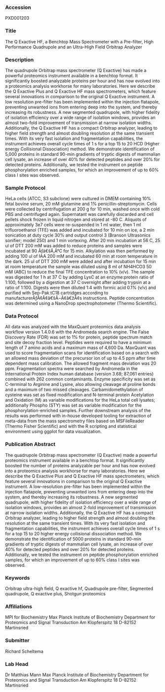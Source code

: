 ### Accession
PXD001203

### Title
The Q Exactive HF, a Benchtop Mass Spectrometer with a Pre-filter, High Performance Quadrupole and an Ultra-High Field Orbitrap Analyzer

### Description
The quadrupole Orbitrap mass spectrometer (Q Exactive) has made a powerful proteomics instrument available in a benchtop format. It significantly boosted analyzable proteins per hour and has now evolved into a proteomics analysis workhorse for many laboratories. Here we describe the Q Exactive Plus and Q Exactive HF mass spectrometers, which feature several innovations in comparison to the original Q Exactive instrument. A low resolution pre-filter has been implemented within the injection flatapole, preventing unwanted ions from entering deep into the system, and thereby increasing its robustness. A new segmented quadrupole, with higher fidelity of isolation efficiency over a wide range of isolation windows, provides an almost two-fold improvement of transmission at narrow isolation widths. Additionally, the Q Exactive HF has a compact Orbitrap analyzer, leading to higher field strength and almost doubling resolution at the same transient times. With its very fast isolation and fragmentation capabilities, the instrument achieves overall cycle times of 1 s for a top 15 to 20 HCD (Higher energy Collisional Dissociation) method. We demonstrate identification of 5,000 proteins in standard 90-min gradients of tryptic digests of mammalian cell lysate, an increase of over 40% for detected peptides and over 20% for detected proteins. Additionally, we tested the instrument on peptide phosphorylation enriched samples, for which an improvement of up to 60% class I sites was observed.

### Sample Protocol
HeLa cells (ATCC, S3 subclone) were cultured in DMEM containing 10% fetal bovine serum, 20 mM glutamine and 1% penicillin-streptomycin. Cells were collected by centrifugation at 200 g for 10 min, washed once with cold PBS and centrifuged again. Supernatant was carefully discarded and cell pellets shock frozen in liquid nitrogen and stored at -80 C. Aliquots of approximately 3e7 cells were re-suspended in 1 ml water, then 1 ml trifluoroethanol (TFE) was added and incubated for 10 min on ice, a 2 min sonication at duty cycle 30% and output control 3 (Branson Ultrasonics sonifier; model 250) and 1 min vortexing. After 20 min incubation at 56 C, 25 ul of DTT 200 mM was added to reduce proteins and samples were incubated at 90 Ãƒâ€šÃ‚Â°C for 15 min. Alkylation was then performed by adding 100 ul of IAA 200 mM and incubated 60 min at room temperature in the dark. 25 ul of DTT 200 mM were added and after incubation for 15 min at room temperature the sample was diluted using 8 ml of NH4HCO3 50 mM (ABC) to reduce the final TFE concentration to 10% (v/v). The sample was digested for 1 h at 37 C by adding LysC at an enzyme:protein ratio of 1:100, followed by a digestion at 37 C overnight after adding trypsin at a ratio of 1:100. Digests were then diluted 1:4 with formic acid 0.1% (v/v) and purified with Sep-Pak tC18 cartridges according to manufacturerÃƒÂ¢Ã¢â€šÂ¬Ã¢â€žÂ¢s instructions. Peptide concentration was determined using a NanoDrop spectrophotometer (Thermo Scientific).

### Data Protocol
All data was analyzed with the MaxQuant proteomics data analysis workflow version 1.4.0.6 with the Andromeda search engine. The False Discovery Rate (FDR) was set to 1% for protein, peptide spectrum match and site decoy fraction level. Peptides were required to have a minimum length of 7 amino acids and a maximum mass of 4,600 Da. MaxQuant was used to score fragmentation scans for identification based on a search with an allowed mass deviation of the precursor ion of up to 4.5 ppm after time dependent mass calibration. The allowed fragment mass deviation was 20 ppm. Fragmentation spectra were searched by Andromeda in the International Protein Index human database (version 3.68; 87,061 entries) combined with 262 common contaminants. Enzyme specificity was set as C-terminal to Arginine and Lysine, also allowing cleavage at proline bonds and a maximum of two missed cleavages. Carbamidomethylation of cysteine was set as fixed modification and N-terminal protein Acetylation and Oxidation (M) as variable modifications for the HeLa total cell lysates; additionally Phospho (STY) was set as variable modification for the phosphorylation-enriched samples. Further downstream analysis of the results was performed with in-house developed tooling for extraction of meta-data from the mass spectrometry files based on MSFileReader (Thermo Fisher Scientific) and with the R scripting and statistical environment  using ggplot for data visualization.

### Publication Abstract
The quadrupole Orbitrap mass spectrometer (Q Exactive) made a powerful proteomics instrument available in a benchtop format. It significantly boosted the number of proteins analyzable per hour and has now evolved into a proteomics analysis workhorse for many laboratories. Here we describe the Q Exactive Plus and Q Exactive HF mass spectrometers, which feature several innovations in comparison to the original Q Exactive instrument. A low-resolution pre-filter has been implemented within the injection flatapole, preventing unwanted ions from entering deep into the system, and thereby increasing its robustness. A new segmented quadrupole, with higher fidelity of isolation efficiency over a wide range of isolation windows, provides an almost 2-fold improvement of transmission at narrow isolation widths. Additionally, the Q Exactive HF has a compact Orbitrap analyzer, leading to higher field strength and almost doubling the resolution at the same transient times. With its very fast isolation and fragmentation capabilities, the instrument achieves overall cycle times of 1 s for a top 15 to 20 higher energy collisional dissociation method. We demonstrate the identification of 5000 proteins in standard 90-min gradients of tryptic digests of mammalian cell lysate, an increase of over 40% for detected peptides and over 20% for detected proteins. Additionally, we tested the instrument on peptide phosphorylation enriched samples, for which an improvement of up to 60% class I sites was observed.

### Keywords
Orbitrap ultra-high field, Q exactive hf, Quadrupole pre-filter, Segmented quadrupole, Q exactive plus, Shotgun proteomics

### Affiliations
MPI for Biochemistry
Max Planck Institute of Biochemistry Department for Proteomics and Signal Transduction Am Klopferspitz 18 D-82152 Martinsried

### Submitter
Richard Scheltema

### Lab Head
Dr Matthias Mann
Max Planck Institute of Biochemistry Department for Proteomics and Signal Transduction Am Klopferspitz 18 D-82152 Martinsried


